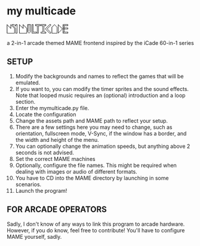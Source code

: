 # my multicade

![my multicade logo](logobig.png)

a 2-in-1 arcade themed MAME frontend inspired by the iCade 60-in-1 series

## SETUP

1. Modify the backgrounds and names to reflect the games that will be emulated.
2. If you want to, you can modify the timer sprites and the sound effects. Note that looped music requires an (optional) introduction and a loop section.
3. Enter the mymulticade.py file.
4. Locate the configuration
5. Change the assets path and MAME path to reflect your setup.
6. There are a few settings here you may need to change, such as orientation, fullscreen mode, V-Sync, if the window has a border, and the width and height of the menu.
7. You can optionally change the animation speeds, but anything above 2 seconds is not advised.
8. Set the correct MAME machines
9. Optionally, configure the file names. This might be required when dealing with images or audio of different formats.
10. You have to CD into the MAME directory by launching in some scenarios.
11. Launch the program!

## FOR ARCADE OPERATORS

Sadly, I don't know of any ways to link this program to arcade hardware. However, if you do know, feel free to contribute!
You'll have to configure MAME yourself, sadly.

